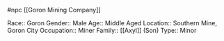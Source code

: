 #npc [[Goron Mining Company]]

Race:: Goron
Gender:: Male
Age:: Middle Aged
Location:: Southern Mine, Goron City
Occupation:: Miner
Family:: [[Axyl]] (Son)
Type:: Minor
